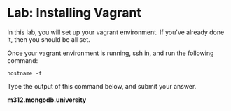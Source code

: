 # Lab: Installing Vagrant

In this lab, you will set up your vagrant environment. If you've already done it, then you should be all set.

Once your vagrant environment is running, ssh in, and run the following command:

```
hostname -f
```

Type the output of this command below, and submit your answer.

**m312.mongodb.university**
